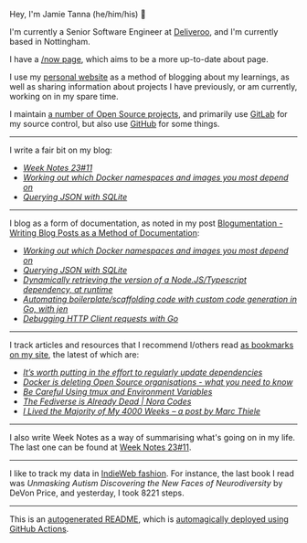 Hey, I'm Jamie
Tanna (he/him/his) 👋

I'm currently a Senior Software Engineer at [Deliveroo](https://deliveroo.engineering/), and I'm currently based in Nottingham.

I have a [/now page](https://www.jvt.me/now/?utm_campaign=github-jamietanna), which aims to be a more up-to-date about page.

I use my [personal website](https://www.jvt.me/?utm_campaign=github-jamietanna) as a method of blogging about my learnings, as well as sharing information about projects I have previously, or am currently, working on in my spare time.

I maintain [a number of Open Source projects](https://www.jvt.me/open-source/?utm_campaign=github-jamietanna), and primarily use [GitLab](https://gitlab.com/jamietanna) for my source control, but also use [GitHub](https://github.com/jamietanna) for some things.

---

I write a fair bit on my blog:


- [_Week Notes 23#11_](https://www.jvt.me/week-notes/2023/11/?utm_campaign=github-jamietanna)
- [_Working out which Docker namespaces and images you most depend on_](https://www.jvt.me/posts/2023/03/15/dmd-docker-usage/?utm_campaign=github-jamietanna)
- [_Querying JSON with SQLite_](https://www.jvt.me/posts/2023/03/13/sqlite-json/?utm_campaign=github-jamietanna)

---

I blog as a form of documentation, as noted in my post [Blogumentation - Writing Blog Posts as a Method of Documentation](https://www.jvt.me/posts/2017/06/25/blogumentation/?utm_campaign=github-jamietanna):


- [_Working out which Docker namespaces and images you most depend on_](https://www.jvt.me/posts/2023/03/15/dmd-docker-usage/?utm_campaign=github-jamietanna)
- [_Querying JSON with SQLite_](https://www.jvt.me/posts/2023/03/13/sqlite-json/?utm_campaign=github-jamietanna)
- [_Dynamically retrieving the version of a Node.JS/Typescript dependency, at runtime_](https://www.jvt.me/posts/2023/03/12/nodejs-dynamic-version/?utm_campaign=github-jamietanna)
- [_Automating boilerplate/scaffolding code with custom code generation in Go, with jen_](https://www.jvt.me/posts/2023/03/11/go-custom-generate-jen/?utm_campaign=github-jamietanna)
- [_Debugging HTTP Client requests with Go_](https://www.jvt.me/posts/2023/03/11/go-debug-http/?utm_campaign=github-jamietanna)

---

I track articles and resources that I recommend I/others read [as bookmarks on my site](https://www.jvt.me/kind/bookmarks/?utm_campaign=github-jamietanna), the latest of which are:


- [_It’s worth putting in the effort to regularly update dependencies_](https://felixcrux.com/blog/it-is-worth-regularly-updating-dependencies?utm_campaign=github-jamietanna)
- [_Docker is deleting Open Source organisations - what you need to know_](https://blog.alexellis.io/docker-is-deleting-open-source-images/?utm_campaign=github-jamietanna)
- [_Be Careful Using tmux and Environment Variables_](https://aj.codes/posts/be-careful-using-tmux-and-environment-variables/?utm_campaign=github-jamietanna)
- [_The Fediverse is Already Dead | Nora Codes_](https://nora.codes/post/the-fediverse-is-already-dead/?utm_campaign=github-jamietanna)
- [_I Lived the Majority of My 4000 Weeks – a post by Marc Thiele_](https://marcthiele.com/notes/i-lived-the-majority-of-my-weeks?utm_campaign=github-jamietanna)

---

I also write Week Notes as a way of summarising what's going on in my life. The last one can be found at [Week Notes 23#11](https://www.jvt.me/week-notes/2023/11/?utm_campaign=github-jamietanna).

---

I like to track my data in [IndieWeb fashion](https://indieweb.org/why). For instance, the last book I read was _Unmasking Autism Discovering the New Faces of Neurodiversity_ by DeVon Price, and yesterday, I took 8221 steps.

---
This is an [autogenerated README](https://www.jvt.me/posts/2022/01/12/autogenerated-profile-readme/?utm_campaign=github-jamietanna), which is [automagically deployed using GitHub Actions](https://github.com/jamietanna/jamietanna/blob/main/.github/workflows/rebuild.yml).
